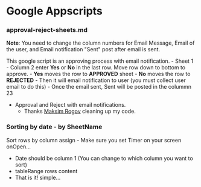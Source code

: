 # Google Appscripts

### approval-reject-sheets.md
**Note**: You need to change the column numbers for Email Message, Email of the user, and Email notification "Sent" post after email is sent.

This google script is an approving process with email notification. 
	- Sheet 1 - Column 2 enter **Yes** or **No** in the last row. Move row down to bottom to approve. 
	- **Yes** moves the row to **APPROVED** sheet
	- **No** moves the row to **REJECTED**
	- Then it will email notification to user (you must collect user email to do this)
	- Once the email sent, Sent will be posted in the colummn 23

- Approval and Reject with email notifications.
   - Thanks [Maksim Rogov](http://www.nullriver.com) cleaning up my code.

### Sorting by date - by SheetName

Sort rows by column assign - Make sure you set Timer on your screen onOpen...

- Date should be column 1 (You can change to which column you want to sort)
- tableRange rows content
- That is it! simple...


